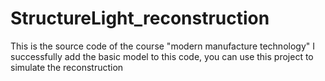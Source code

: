 # StructureLight_reconstruction
This is the source code of the course "modern manufacture technology"
I successfully add the basic model to this code, you can use this project to simulate the reconstruction
